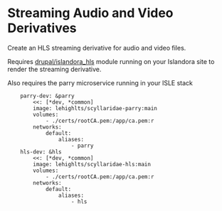 # Streaming Audio and Video Derivatives

Create an HLS streaming derivative for audio and video files.

Requires [drupal/islandora_hls](https://www.drupal.org/project/islandora_hls) module running on your Islandora site to render the streaming derivative.

Also requires the parry microservice running in your ISLE stack

```
    parry-dev: &parry
        <<: [*dev, *common]
        image: lehighlts/scyllaridae-parry:main
        volumes:
            - ./certs/rootCA.pem:/app/ca.pem:r
        networks:
            default:
                aliases:
                    - parry
    hls-dev: &hls
        <<: [*dev, *common]
        image: lehighlts/scyllaridae-hls:main
        volumes:
            - ./certs/rootCA.pem:/app/ca.pem:r
        networks:
            default:
                aliases:
                    - hls
```
